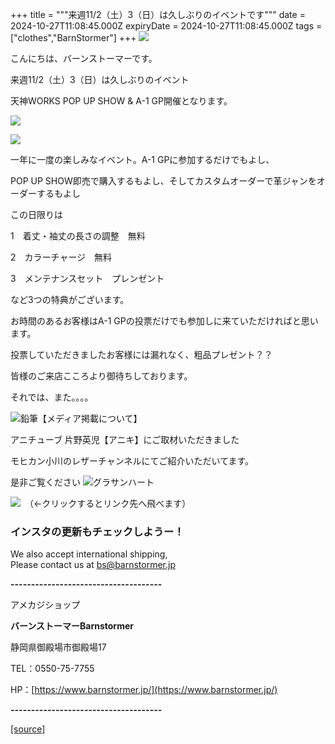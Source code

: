 +++
title = """来週11/2（土）3（日）は久しぶりのイベントです"""
date = 2024-10-27T11:08:45.000Z
expiryDate = 2024-10-27T11:08:45.000Z
tags = ["clothes","BarnStormer"]
+++
[![](https://stat.ameba.jp/user_images/20231023/16/barnstormer-go/b2/03/p/o0420015015354743273.png)](https://ameblo.jp/barnstormer-go/entry-12825670498.html)

こんにちは、バーンストーマーです。

来週11/2（土）3（日）は久しぶりのイベント

天神WORKS POP UP SHOW & A-1 GP開催となります。

[![](https://stat.ameba.jp/user_images/20241027/18/barnstormer-go/29/4d/j/o0466070015502893868.jpg)](https://stat.ameba.jp/user_images/20241027/18/barnstormer-go/29/4d/j/o0466070015502893868.jpg)

[![](https://stat.ameba.jp/user_images/20241027/18/barnstormer-go/49/d9/j/o0466070015502893871.jpg)](https://stat.ameba.jp/user_images/20241027/18/barnstormer-go/49/d9/j/o0466070015502893871.jpg)

一年に一度の楽しみなイベント。A-1 GPに参加するだけでもよし、

POP UP SHOW即売で購入するもよし、そしてカスタムオーダーで革ジャンをオーダーするもよし

この日限りは

1　着丈・袖丈の長さの調整　無料

2　カラーチャージ　無料

3　メンテナンスセット　プレンゼント

など3つの特典がございます。

お時間のあるお客様はA-1 GPの投票だけでも参加しに来ていただければと思います。

投票していただきましたお客様には漏れなく、粗品プレゼント？？

皆様のご来店こころより御待ちしております。

それでは、また。。。。

![鉛筆](https://stat100.ameba.jp/blog/ucs/img/char/char3/519.png)【メディア掲載について】

アニチューブ 片野英児【アニキ】にご取材いただきました

モヒカン小川のレザーチャンネルにてご紹介いただいてます。

是非ご覧ください ![グラサンハート](https://stat100.ameba.jp/blog/ucs/img/char/char3/148.png)

[![](https://stat.ameba.jp/user_images/20230412/16/barnstormer-go/6a/23/p/o0108010815269242493.png)](https://www.instagram.com/barnstormer_daily/)　（←クリックするとリンク先へ飛べます）

### インスタの更新もチェックしようー！

We also accept international shipping,  
Please contact us at bs@barnstormer.jp

**\-------------------------------------**

アメカジショップ

**バーンストーマーBarnstormer**

静岡県御殿場市御殿場17

TEL：0550-75-7755

HP：[https://www.barnstormer.jp/](https://www.barnstormer.jp/)

**\-------------------------------------**

[[source]](https://ameblo.jp/barnstormer-go/entry-12872824361.html)
